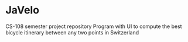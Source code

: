 # JaVelo
CS-108 semester project repository
Program with UI to compute the best bicycle itinerary between any two points in Switzerland 
